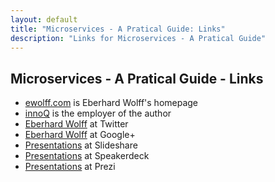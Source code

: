 ```yaml
---
layout: default
title: "Microservices - A Pratical Guide: Links"
description: "Links for Microservices - A Pratical Guide"
---
```


Microservices - A Pratical Guide - Links
---

* [ewolff.com](http://ewolff.com) is Eberhard Wolff's homepage
* [innoQ](http://innoq.com) is the employer of the author
* [Eberhard Wolff](https://twitter.com/ewolff) at Twitter
* [Eberhard Wolff](https://plus.google.com/u/0/+EberhardWolff/) at Google+
* [Presentations](http://www.slideshare.net/ewolff/presentations) at Slideshare
* [Presentations](https://speakerdeck.com/ewolff) at Speakerdeck
* [Presentations](https://prezi.com/user/ewolff/) at Prezi
 
